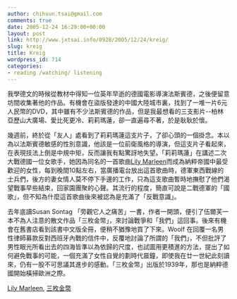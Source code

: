 ```yaml
---
author: chihsun.tsai@gmail.com
comments: true
date: 2005-12-24 16:29:00+00:00
layout: post
link: http://www.jxtsai.info/0928/2005/12/24/kreig/
slug: kreig
title: Kreig
wordpress_id: 714
categories:
- reading /watching/ listening
---
```


我學德文的時候從教材中得知一位英年早逝的德國電影導演法斯賓德，之後便留意坊間收集著他的作品。有機會在盜版發達的中國大陸城市裏，找到了一堆一片6元人民幣的DVD，其中雖有不少法斯賓德的作品，但是我最想看的三支影片--柏林亞歷山大廣場、愛比死更冷、莉莉瑪蓮，卻一直遍尋不著，於是耿耿於懷。  
  
幾週前，終於從「友人」處看到了莉莉瑪蓮這支片子，了卻心頭的一個掛念。本以為以法斯賓德敏感的性別意識，他該是一位前衛風格的導演，但這支片子看起來，在表現技法上倒是中規中矩，反而讓我有點驚訝地失望。「莉莉瑪蓮」在講述二次大戰德國一位女歌手，她因為同名的一首歌曲[Lily Marleen](http://www.jxtsai.info/blog/)而成為納粹帝國中最受歡迎的女性，每到晚間10點左右，當廣播電台放出這首歌曲時，德軍東西戰線的士兵們，後方的妻女情人莫不停下手邊的工作，只為這支歌曲暫時地撫慰了他們渴望戰事早些結束，回家園團聚的心聲。其流行的程度，簡直可說是二戰德軍的「國歌」，但不知為什麼這首歌曲後來被認為是充滿了「反戰意識」。  
  
去年底讀Susan Sontag 「旁觀它人之痛苦」一書，作者一開頭，便引了伍爾芙一本不為人注意的散文作品「三枚金幣」，來討論戰爭和「我們」這回事。後來有機會在舊書店看到該書中文版全冊，便稍不猶豫地買了下來。Woolf 在回覆一名男性律師募款反對西班牙內戰的信件中，反覆地討論了所謂的「我們」，不但批評了男性眼光所看出去的四海皆準以為依歸的尺度，也試圖用更積進的方法，提出了如何避免戰事的可能，一個充滿了女性自覺的劃時代晨鐘，即使我在廿一世紀此刻讀來，仍有一股不可思議其進步的感動。「三枚金幣」出版於1939年，那也是納粹德國開始橫掃歐洲之際。  
  
  
[Lily Marleen](http://www.jxtsai.info/blog/), [三枚金幣](http://www.jxtsai.info/blog/)

